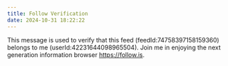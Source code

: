```yaml
---
title: Follow Verification
date: 2024-10-31 18:22:22
---
```


This message is used to verify that this feed (feedId:74758397158159360) belongs to me (userId:42231644098965504). Join me in enjoying the next generation information browser https://follow.is.
